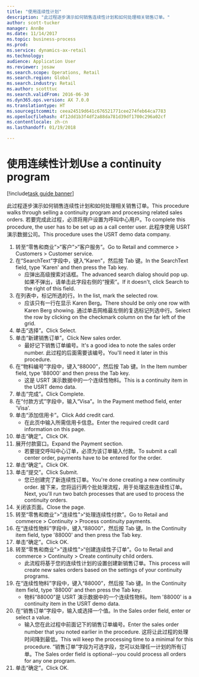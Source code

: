 ```yaml
--- 
title: "使用连续性计划"
description: "此过程逐步演示如何销售连续性计划和如何处理相关销售订单。"
author: scott-tucker
manager: AnnBe
ms.date: 11/14/2017
ms.topic: business-process
ms.prod: 
ms.service: dynamics-ax-retail
ms.technology: 
audience: Application User
ms.reviewer: josaw
ms.search.scope: Operations, Retail
ms.search.region: Global
ms.search.industry: Retail
ms.author: scotttuc
ms.search.validFrom: 2016-06-30
ms.dyn365.ops.version: AX 7.0.0
ms.translationtype: HT
ms.sourcegitcommit: ceea24519d641c676521771cee274feb64ca7783
ms.openlocfilehash: 4f12dd1b3f4df2a88da781d39df1700c296a02cf
ms.contentlocale: zh-cn
ms.lasthandoff: 01/19/2018

---
```

# <a name="use-a-continuity-program"></a><span data-ttu-id="5e724-103">使用连续性计划</span><span class="sxs-lookup"><span data-stu-id="5e724-103">Use a continuity program</span></span>

[!include[task guide banner](../includes/task-guide-banner.md)]

<span data-ttu-id="5e724-104">此过程逐步演示如何销售连续性计划和如何处理相关销售订单。</span><span class="sxs-lookup"><span data-stu-id="5e724-104">This procedure walks through selling a continuity program and processing related sales orders.</span></span> <span data-ttu-id="5e724-105">若要完成此过程，必须将用户设置为呼叫中心用户。</span><span class="sxs-lookup"><span data-stu-id="5e724-105">To complete this procedure, the user has to be set up as a call center user.</span></span> <span data-ttu-id="5e724-106">此程序使用 USRT 演示数据公司。</span><span class="sxs-lookup"><span data-stu-id="5e724-106">This procedure uses the USRT demo data company.</span></span>

1. <span data-ttu-id="5e724-107">转至“零售和商业”>“客户”>“客户服务”。</span><span class="sxs-lookup"><span data-stu-id="5e724-107">Go to Retail and commerce > Customers > Customer service.</span></span>
2. <span data-ttu-id="5e724-108">在“SearchText”字段中，键入“Karen”，然后按 Tab 键。</span><span class="sxs-lookup"><span data-stu-id="5e724-108">In the SearchText field, type 'Karen' and then press the Tab key.</span></span>
    * <span data-ttu-id="5e724-109">应弹出高级搜索对话框。</span><span class="sxs-lookup"><span data-stu-id="5e724-109">The advanced search dialog should pop up.</span></span> <span data-ttu-id="5e724-110">如果不弹出，请单击此字段右侧的“搜索”。</span><span class="sxs-lookup"><span data-stu-id="5e724-110">If it doesn't, click Search to the right of this field.</span></span>  
3. <span data-ttu-id="5e724-111">在列表中，标记所选的行。</span><span class="sxs-lookup"><span data-stu-id="5e724-111">In the list, mark the selected row.</span></span>
    * <span data-ttu-id="5e724-112">应该只有一行在显示 Karen Berg。</span><span class="sxs-lookup"><span data-stu-id="5e724-112">There should be only one row with Karen Berg showing.</span></span> <span data-ttu-id="5e724-113">通过单击网格最左侧的复选标记列选中行。</span><span class="sxs-lookup"><span data-stu-id="5e724-113">Select the row by clicking on the checkmark column on the far left of the grid.</span></span>  
4. <span data-ttu-id="5e724-114">单击“选择”。</span><span class="sxs-lookup"><span data-stu-id="5e724-114">Click Select.</span></span>
5. <span data-ttu-id="5e724-115">单击“新建销售订单”。</span><span class="sxs-lookup"><span data-stu-id="5e724-115">Click New sales order.</span></span>
    * <span data-ttu-id="5e724-116">最好记下销售订单编号。</span><span class="sxs-lookup"><span data-stu-id="5e724-116">It's a good idea to note the sales order number.</span></span> <span data-ttu-id="5e724-117">此过程的后面需要该编号。</span><span class="sxs-lookup"><span data-stu-id="5e724-117">You'll need it later in this procedure.</span></span>  
6. <span data-ttu-id="5e724-118">在“物料编号”字段中，键入“88000”，然后按 Tab 键。</span><span class="sxs-lookup"><span data-stu-id="5e724-118">In the Item number field, type '88000' and then press the Tab key.</span></span>
    * <span data-ttu-id="5e724-119">这是 USRT 演示数据中的一个连续性物料。</span><span class="sxs-lookup"><span data-stu-id="5e724-119">This is a continuity item in the USRT demo data.</span></span>  
7. <span data-ttu-id="5e724-120">单击“完成”。</span><span class="sxs-lookup"><span data-stu-id="5e724-120">Click Complete.</span></span>
8. <span data-ttu-id="5e724-121">在“付款方式”字段中，输入“Visa”。</span><span class="sxs-lookup"><span data-stu-id="5e724-121">In the Payment method field, enter 'Visa'.</span></span>
9. <span data-ttu-id="5e724-122">单击“添加信用卡”。</span><span class="sxs-lookup"><span data-stu-id="5e724-122">Click Add credit card.</span></span>
    * <span data-ttu-id="5e724-123">在此页中输入所需信用卡信息。</span><span class="sxs-lookup"><span data-stu-id="5e724-123">Enter the required credit card information on this page.</span></span>  
10. <span data-ttu-id="5e724-124">单击“确定”。</span><span class="sxs-lookup"><span data-stu-id="5e724-124">Click OK.</span></span>
11. <span data-ttu-id="5e724-125">展开付款窗口。</span><span class="sxs-lookup"><span data-stu-id="5e724-125">Expand the Payment section.</span></span>
    * <span data-ttu-id="5e724-126">若要提交呼叫中心订单，必须为该订单输入付款。</span><span class="sxs-lookup"><span data-stu-id="5e724-126">To submit a call center order, payments have to be entered for the order.</span></span>  
12. <span data-ttu-id="5e724-127">单击“确定”。</span><span class="sxs-lookup"><span data-stu-id="5e724-127">Click OK.</span></span>
13. <span data-ttu-id="5e724-128">单击“提交”。</span><span class="sxs-lookup"><span data-stu-id="5e724-128">Click Submit.</span></span>
    * <span data-ttu-id="5e724-129">您已创建完了新连续性订单。</span><span class="sxs-lookup"><span data-stu-id="5e724-129">You're done creating a new continuity order.</span></span> <span data-ttu-id="5e724-130">接下来，您将运行两个批处理流程，用于处理这些连续性订单。</span><span class="sxs-lookup"><span data-stu-id="5e724-130">Next, you'll run two batch processes that are used to process the continuity orders.</span></span>  
14. <span data-ttu-id="5e724-131">关闭该页面。</span><span class="sxs-lookup"><span data-stu-id="5e724-131">Close the page.</span></span>
15. <span data-ttu-id="5e724-132">转至“零售和商业”>"连续性">“处理连续性付款”。</span><span class="sxs-lookup"><span data-stu-id="5e724-132">Go to Retail and commerce > Continuity > Process continuity payments.</span></span>
16. <span data-ttu-id="5e724-133">在“连续性物料”字段中，键入“88000”，然后按 Tab 键。</span><span class="sxs-lookup"><span data-stu-id="5e724-133">In the Continuity item field, type '88000' and then press the Tab key.</span></span>
17. <span data-ttu-id="5e724-134">单击“确定”。</span><span class="sxs-lookup"><span data-stu-id="5e724-134">Click OK.</span></span>
18. <span data-ttu-id="5e724-135">转至“零售和商业”>"连续性">“创建连续性子订单”。</span><span class="sxs-lookup"><span data-stu-id="5e724-135">Go to Retail and commerce > Continuity > Create continuity child orders.</span></span>
    * <span data-ttu-id="5e724-136">此流程将基于您的连续性计划的设置创建新销售订单。</span><span class="sxs-lookup"><span data-stu-id="5e724-136">This process will create new sales orders based on the settings of your continuity programs.</span></span>  
19. <span data-ttu-id="5e724-137">在“连续性物料”字段中，键入“88000”，然后按 Tab 键。</span><span class="sxs-lookup"><span data-stu-id="5e724-137">In the Continuity item field, type '88000' and then press the Tab key.</span></span>
    * <span data-ttu-id="5e724-138">物料“88000”是 USRT 演示数据中的一个连续性物料。</span><span class="sxs-lookup"><span data-stu-id="5e724-138">Item '88000' is a continuity item in the USRT demo data.</span></span>  
20. <span data-ttu-id="5e724-139">在“销售订单”字段中，输入或选择一个值。</span><span class="sxs-lookup"><span data-stu-id="5e724-139">In the Sales order field, enter or select a value.</span></span>
    * <span data-ttu-id="5e724-140">输入您在此过程中前面记下的销售订单编号。</span><span class="sxs-lookup"><span data-stu-id="5e724-140">Enter the sales order number that you noted earlier in the procedure.</span></span> <span data-ttu-id="5e724-141">这将让此过程的处理时间降到最低。</span><span class="sxs-lookup"><span data-stu-id="5e724-141">This will keep the processing time to a minimal for this procedure.</span></span> <span data-ttu-id="5e724-142">“销售订单”字段为可选字段，您可以处理任一计划的所有订单。</span><span class="sxs-lookup"><span data-stu-id="5e724-142">The Sales order field is optional--you could process all orders for any one program.</span></span>  
21. <span data-ttu-id="5e724-143">单击“确定”。</span><span class="sxs-lookup"><span data-stu-id="5e724-143">Click OK.</span></span>


